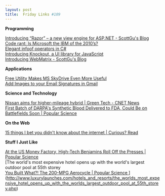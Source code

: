 ```yaml
---
layout: post
title:  Friday Links #109
---
```

**Programming**

[Introducing “Razor” – a new view engine for ASP.NET - ScottGu's Blog](http://weblogs.asp.net/scottgu/archive/2010/07/02/introducing-razor.aspx)   
[Code rant: Is Microsoft the IBM of the 2010’s?](http://mikehadlow.blogspot.com/2010/06/is-microsoft-ibm-of-2010s.html?utm_source=feedburner&utm_medium=feed&utm_campaign=Feed%3A+CodeRant+%28Code+rant%29)   
[Elegant infoof operators in C#](http://codebetter.com/blogs/patricksmacchia/archive/2010/06/28/elegant-infoof-operators-in-c-read-info-of.aspx?utm_source=feedburner&utm_medium=feed&utm_campaign=Feed%3A+CodeBetter+%28CodeBetter.Com%29)   
[Introducing Knockout, a UI library for JavaScript](http://blog.stevensanderson.com/2010/07/05/introducing-knockout-a-ui-library-for-javascript/?utm_source=feedburner&utm_medium=feed&utm_campaign=Feed%3A+SteveCodeville+%28Steve+%40+Codeville%29&utm_content=Google+Reader)   
[Introducing WebMatrix - ScottGu's Blog](http://weblogs.asp.net/scottgu/archive/2010/07/06/introducing-webmatrix.aspx)

**Applications**

[Free Utility Makes MS SkyDrive Even More Useful](http://www.techsupportalert.com/cdn/free-utility-makes-ms-skydrive-even-more-useful.htm)   
[Add Images to your Email Signatures in Gmail](http://www.labnol.org/internet/add-images-in-gmail-signature/13964/)

**Science and Technology**

[Nissan aims for higher-mileage hybrid | Green Tech - CNET News](http://news.cnet.com/8301-11128_3-20009695-54.html?part=rss&subj=news&tag=2547-1_3-0-20)   
[First Batch of DARPA's Synthetic Blood Delivered to FDA, Could Be on Battlefields Soon | Popular Science](http://www.popsci.com/technology/article/2010-07/darpas-synthetic-blood-flows-lab-fda-could-be-battlefields-soon)

**On the Web**

[15 things I bet you didn't know about the internet | Curious? Read](http://www.curiousread.com/2010/07/15-things-i-bet-you-didnt-know-about.html?utm_source=feedburner&utm_medium=feed&utm_campaign=Feed%3A+CuriousRead+%28Curious+Read%29)

**Stuff I Just Like**

[At the US Money Factory, High-Tech Benjamins Roll Off the Presses | Popular Science](http://www.popsci.com/technology/article/2010-07/take-virtual-tour-us-money-factory-where-future-currency-made)   
[The world's most expensive hotel opens up with the world's largest outdoor pool at 55th storey   
[You Built What?! The 200-MPG Aerocycle | Popular Science ](http://www.popsci.com/diy/article/2010-06/you-built-what-aerocycle)](http://www.luxurylaunches.com/hotels_and_resorts/the_worlds_most_expensive_hotel_opens_up_with_the_worlds_largest_outdoor_pool_at_55th_storey.php)
